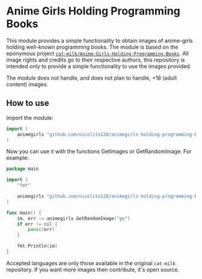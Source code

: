 # Anime Girls Holding Programming Books
This module provides a simple functionality to obtain images of anime-girls holding well-known programming books. The module is based on the eponymous project [`cat-milk/Anime-Girls-Holding-Programming-Books`](https://github.com/cat-milk/Anime-Girls-Holding-Programming-Books). All image rights and credits go to their respective authors, this repository is intended only to provide a simple functionality to use the images provided.

The module does not handle, and does not plan to handle, +18 (adult content) images.

## How to use
Import the module:
```go
import (
    animegirls "github.com/nicolito128/animegirls-holding-programming-books"
)
```

Now you can use it with the functions GetImages or GetRandomImage. For example:
```go
package main

import (
	"fmt"

	animegirls "github.com/nicolito128/animegirls-holding-programming-books"
)

func main() {
	im, err := animegirls.GetRandomImage("go")
	if err != nil {
		panic(err)
	}

	fmt.Println(im)
}
```

Accepted languages are only those available in the original `cat-milk` repository. If you want more images then contribute, it's open source.
